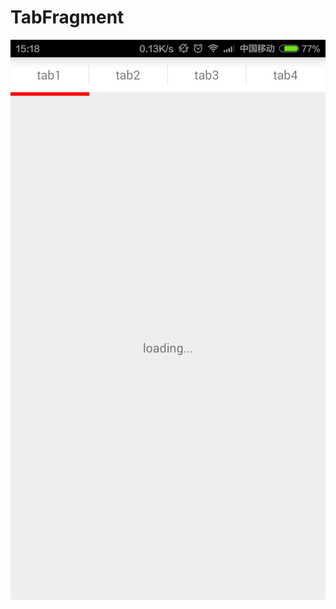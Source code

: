 TabFragment
===========
![image](https://github.com/SunshineXin/TabFragment/blob/master/screenShots/device-2015-01-04-151903.png)
